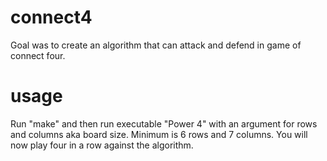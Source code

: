 # connect4
Goal was to create an algorithm that can attack and defend in game of connect four. 
# usage
Run "make" and then run executable "Power 4" with an argument for rows and columns aka board size. Minimum is 6 rows and 7 columns. You will now play four in a row against the algorithm.
